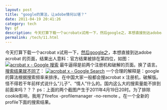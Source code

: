 ```yaml
---
layout: post
title: "google的算法，让adobe情何以堪？"
date: 2011-04-19 20:41:26
category: tech
by: gf
description: 今天打算下载一个acrobatx试用一下，然后google之，本想直接到达adobeacrobat的页面，结果出人意料：官方结果被排在第四位，如图：最牛逼得是前两个注册机和破解的页面。换了语
permalink: /tech/11.html
---
```

今天打算下载一个acrobat x试用一下，[然后google之][google]，本想直接到达adobe acrobat 的页面，结果出人意料：官方结果被排在第四位，如图： [![acrobat x - Google 搜索][acrobat x - Google]][acrobat x - Google _acrobat x - Google] 最牛逼得是前两个注册机和破解的页面。换了语言。[搜索结果就不同了][Link 1]： [![acrobat x - Google Search][]][acrobat x - Google Search 1] 一个合理的解释是：google的算法根据搜索频率来排序。在中国大家一般都会搜acrobat x 注册机，破解版。怪不得若干年前样式说什么“儿子”、“情人”什么的。国内这么大的搜索量能不排到前面来吗？？？ ps：上面的两个截图产生于2011年4月19日20时。为了排除cookie影响，我用了firefox -profilemanager -no-remote 。在一个全新的profile下面的搜索结果。


[google]: http://www.google.com.hk/search?hl=zh-CN&source=hp&biw=1440&bih=768&q=acrobat+x&aq=f&aqi=g-g8g2&aql=&oq=
[acrobat x - Google]: http://www.gfzj.us/wp-content/uploads/2011/04/acrobat-x-Google-搜索-300x279.png
[acrobat x - Google _acrobat x - Google]: http://www.gfzj.us/wp-content/uploads/2011/04/acrobat-x-Google-搜索.png
[Link 1]: http://www.google.com/#hl=en&sugexp=ldymls&xhr=t&q=acrobat+x&cp=9&pf=p&sclient=psy&source=hp&aq=0&aqi=&aql=&oq=acrobat+x&pbx=1&bav=on.2,or.r_gc.r_pw.&fp=d86f5b57a34b1a36
[acrobat x - Google Search]: http://www.gfzj.us/wp-content/uploads/2011/04/acrobat-x-Google-Search-300x270.png
[acrobat x - Google Search 1]: http://www.gfzj.us/wp-content/uploads/2011/04/acrobat-x-Google-Search.png
